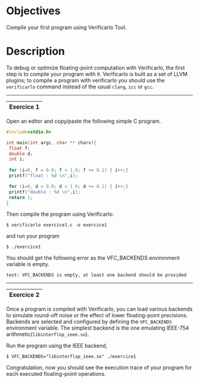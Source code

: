 # Objectives
Compile your first program using Verificarlo Tool. 

# Description
To debug or optimize floating-point computation with Verificarlo, the first step is to compile your program with it. Verificarlo is built as a set of LLVM plugins; to compile a program with verificarlo you should use the `verificarlo` command instead of the usual `clang`, `icc` or `gcc`.

***

| Exercice 1 |
|:------------|

Open an editor and copy/paste the following simple C program.
```C
#include<stdio.h>

int main(int argc, char ** charv){
 float f;
 double d;
 int i;
 
 for (i=0, f = 0.0; f < 1.0; f += 0.1) { i++;}
 printf("float : %d \n",i);

 for (i=0, d = 0.0; d < 1.0; d += 0.1) { i++;}
 printf("double : %d \n",i);
 return 1;
}
```

Then compile the program using Verificarlo:

```
$ verificarlo exercice1.c -o exercice1
```

and run your program

```
$ ./exercice1
```

You should get the following error as the VFC_BACKENDS environment variable is empty. 
```
test: VFC_BACKENDS is empty, at least one backend should be provided
```
***

| Exercice 2 |
|:------------|

Once a program is compiled with Verificarlo, you can load various backends to simulate round-off noise or the effect of lower floating-point precisions. Backends are selected and configured by defining the `VFC_BACKENDS` environment variable.
The simplest backend is the one emulating IEEE-754 arithmetic(`libinterflop_ieee.so`). 

Run the program using the IEEE backend,
```
$ VFC_BACKENDS="libinterflop_ieee.so" ./exercice1
```
Congratulation, now you should see the execution trace of your program for each executed floating-point operations.